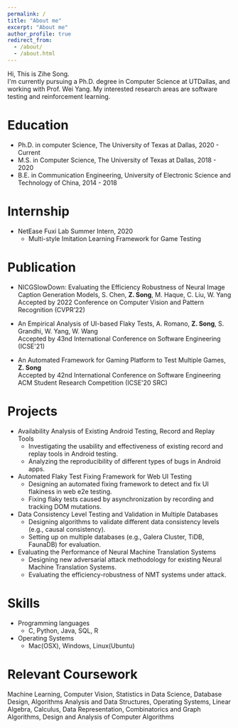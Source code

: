```yaml
---
permalink: /
title: "About me"
excerpt: "About me"
author_profile: true
redirect_from: 
  - /about/
  - /about.html
---
```


  Hi, This is Zihe Song. <br>
  I'm currently pursuing a Ph.D. degree in Computer Science at UTDallas, and working with Prof. Wei Yang. My interested research areas are software testing and reinforcement learning.
  

Education
======
* Ph.D. in computer Science, The University of Texas at Dallas, 2020 - Current
* M.S. in Computer Science, The University of Texas at Dallas, 2018 - 2020
* B.E. in Communication Engineering, University of Electronic Science and Technology of China, 2014 - 2018


Internship
======
* NetEase Fuxi Lab Summer Intern, 2020
  * Multi-style Imitation Learning Framework for Game Testing


Publication
======
* NICGSlowDown: Evaluating the Efficiency Robustness of Neural Image Caption Generation Models, S. Chen, __Z. Song__, M. Haque, C. Liu, W. Yang <br>
    Accepted by 2022 Conference on Computer Vision and Pattern Recognition (CVPR’22)

* An Empirical Analysis of UI-based Flaky Tests, A. Romano, __Z. Song__, S. Grandhi, W. Yang, W. Wang <br>
    Accepted by 43nd International Conference on Software Engineering (ICSE'21)

* An Automated Framework for Gaming Platform to Test Multiple Games, __Z. Song__ <br>
    Accepted by 42nd International Conference on Software Engineering ACM Student Research Competition (ICSE'20 SRC)


Projects
======

* Availability Analysis of Existing Android Testing, Record and Replay Tools
  * Investigating the usability and effectiveness of existing record and replay tools in Android testing.
  * Analyzing the reproducibility of different types of bugs in Android apps.
* Automated Flaky Test Fixing Framework for Web UI Testing  		   		       
  * Designing an automated fixing framework to detect and fix UI flakiness in web e2e testing.
  * Fixing flaky tests caused by asynchronization by recording and tracking DOM mutations.
* Data Consistency Level Testing and Validation in Multiple Databases     			      
  * Designing algorithms to validate different data consistency levels (e.g., causal consistency).
  * Setting up on multiple databases (e.g., Galera Cluster, TiDB, FaunaDB) for evaluation.
* Evaluating the Performance of Neural Machine Translation Systems         			      
  * Designing new adversarial attack methodology for existing Neural Machine Translation Systems.
  * Evaluating the efficiency-robustness of NMT systems under attack.

  
  
Skills
======
* Programming languages
  * C, Python, Java, SQL, R
* Operating Systems
  * Mac(OSX), Windows, Linux(Ubuntu)


Relevant Coursework
======
Machine Learning, Computer Vision, Statistics in Data Science, Database Design, Algorithms Analysis and Data Structures, Operating Systems, Linear Algebra, Calculus, Data Representation, Combinatorics and Graph Algorithms, Design and Analysis of Computer Algorithms
  
